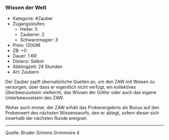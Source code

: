 ### Wissen der Welt

- Kategorie: #Zauber
- Zugangsstufen:
  - Heiler: 5
  - Zauberer: 2
  - Schwarzmagier: 3
- Preis: 120GM
- ZB: +0
- Dauer: 1 KR
- Distanz: Selbst
- Abklingzeit: 24 Stunden
- Art: Zaubern

Der Zauber zapft übernatürliche Quellen an, um den ZAW mit Wissen zu versorgen, über dass er eigentlich nicht verfügt, ein kollektives Überbewusstsein vielleicht, das Wissen der Götter oder auch das eigene Unterbewusstsein des ZAW.

Woher auch immer, der ZAW erhält das Probenergebnis als Bonus auf den Probenwert des nächsten Wissenswurfs, den er ablegt, sofern dieser sich innerhalb der nächsten Runde ereignet.

---

Quelle: Bruder Grimms Grimmoire 4
